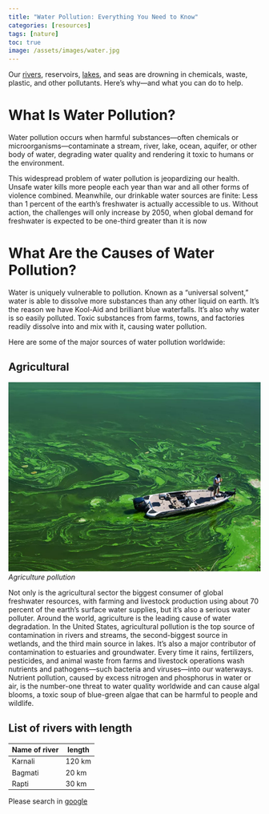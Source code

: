 ```yaml
---
title: "Water Pollution: Everything You Need to Know"
categories: [resources]
tags: [nature]
toc: true
image: /assets/images/water.jpg
---
```


Our [rivers](), reservoirs, [lakes](https://google.com), and seas are drowning in chemicals, waste, plastic, and other pollutants. Here’s why―and what you can do to help.

<!-- ![water canal](../assets/images/water.jpg) -->

<!-- _Pollution in Water Canal_ -->

# What Is Water Pollution?

Water pollution occurs when harmful substances—often chemicals or microorganisms—contaminate a stream, river, lake, ocean, aquifer, or other body of water, degrading water quality and rendering it toxic to humans or the environment.

This widespread problem of water pollution is jeopardizing our health. Unsafe water kills more people each year than war and all other forms of violence combined. Meanwhile, our drinkable water sources are finite: Less than 1 percent of the earth’s freshwater is actually accessible to us. Without action, the challenges will only increase by 2050, when global demand for freshwater is expected to be one-third greater than it is now

# What Are the Causes of Water Pollution?

Water is uniquely vulnerable to pollution. Known as a “universal solvent,” water is able to dissolve more substances than any other liquid on earth. It’s the reason we have Kool-Aid and brilliant blue waterfalls. It’s also why water is so easily polluted. Toxic substances from farms, towns, and factories readily dissolve into and mix with it, causing water pollution.

Here are some of the major sources of water pollution worldwide:

## Agricultural

![Agricukture](/assets/images/agri.jpg)
_Agriculture pollution_

Not only is the agricultural sector the biggest consumer of global freshwater resources, with farming and livestock production using about 70 percent of the earth’s surface water supplies, but it’s also a serious water polluter. Around the world, agriculture is the leading cause of water degradation. In the United States, agricultural pollution is the top source of contamination in rivers and streams, the second-biggest source in wetlands, and the third main source in lakes. It’s also a major contributor of contamination to estuaries and groundwater. Every time it rains, fertilizers, pesticides, and animal waste from farms and livestock operations wash nutrients and pathogens—such bacteria and viruses—into our waterways. Nutrient pollution, caused by excess nitrogen and phosphorus in water or air, is the number-one threat to water quality worldwide and can cause algal blooms, a toxic soup of blue-green algae that can be harmful to people and wildlife.

## List of rivers with length

| Name of river | length |
| ------------- | ------ |
| Karnali       | 120 km |
| Bagmati       | 20 km  |
| Rapti         | 30 km  |

Please search in [google](https://google.com)
